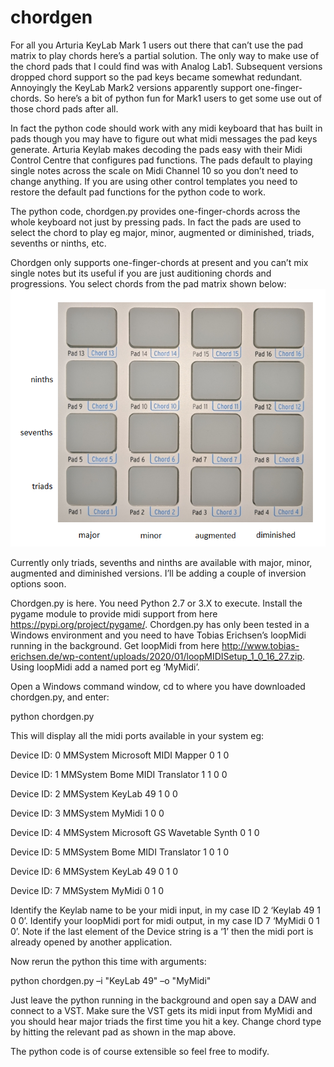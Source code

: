 # chordgen

For all you Arturia KeyLab Mark 1 users out there that can’t use the pad matrix to play chords here’s a partial solution. The only way to make use of the chord pads that I could find was with Analog Lab1. Subsequent versions dropped chord support so the pad keys became somewhat redundant. Annoyingly the KeyLab Mark2 versions apparently support one-finger-chords. So here’s a bit of python fun for Mark1 users to get some use out of those chord pads after all.

In fact the python code should work with any midi keyboard that has built in pads though you may have to figure out what midi messages the pad keys generate. Arturia Keylab makes decoding the pads easy with their Midi Control Centre that configures pad functions. The pads default to playing single notes across the scale on Midi Channel 10 so you don’t need to change anything. If you are using other control templates you need to restore the default pad functions for the python code to work.

The python code, chordgen.py provides one-finger-chords across the whole keyboard not just by pressing pads. In fact the pads are used to select the chord to play eg major, minor, augmented or diminished, triads, sevenths or ninths, etc.

Chordgen only supports one-finger-chords at present and you can’t mix single notes but its useful if you are just auditioning chords and progressions. You select chords from the pad matrix shown below:
![Alt text](padmap.png?raw=true)
 
Currently only triads, sevenths and ninths are available with major, minor, augmented and diminished versions. I’ll be adding a couple of inversion options soon.

Chordgen.py is here. You need Python 2.7 or 3.X to execute. Install the pygame module to provide midi support from here https://pypi.org/project/pygame/.  Chordgen.py has only been tested in a Windows environment and you need to have Tobias Erichsen’s  loopMidi running in the background. Get loopMidi from here http://www.tobias-erichsen.de/wp-content/uploads/2020/01/loopMIDISetup_1_0_16_27.zip. Using loopMidi add a named port eg ‘MyMidi’.

Open a Windows command window, cd to where you have downloaded chordgen.py, and enter:

python chordgen.py

This will display all the midi ports available in your system eg:

Device ID: 0 MMSystem Microsoft MIDI Mapper 0 1 0

Device ID: 1 MMSystem Bome MIDI Translator 1 1 0 0

Device ID: 2 MMSystem KeyLab 49 1 0 0

Device ID: 3 MMSystem MyMidi 1 0 0

Device ID: 4 MMSystem Microsoft GS Wavetable Synth 0 1 0

Device ID: 5 MMSystem Bome MIDI Translator 1 0 1 0

Device ID: 6 MMSystem KeyLab 49 0 1 0

Device ID: 7 MMSystem MyMidi 0 1 0

Identify the Keylab name to be your midi input, in my case ID 2 ‘Keylab 49 1 0 0’. Identify  your loopMidi port for midi output, in my case ID 7 ‘MyMidi  0 1 0’. Note if the last element of the Device string is a ‘1’ then the midi port is already opened by another application.

Now rerun the python this time with arguments:

python chordgen.py –i "KeyLab 49" –o "MyMidi"

Just leave the python running in the background and open say a DAW and connect to a VST. Make sure the VST gets its midi input from MyMidi and you should hear major triads the first time you hit a key. Change chord type by hitting the relevant pad as shown in the map above.

The python code is of course extensible so feel free to modify.
